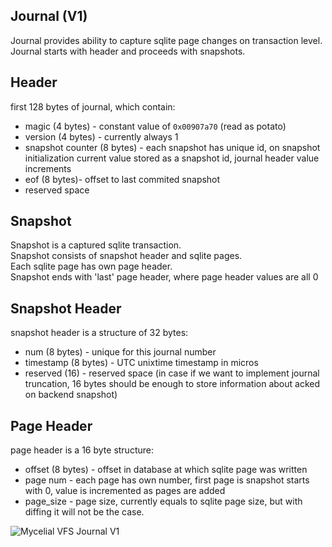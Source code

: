 ## Journal (V1)
Journal provides ability to capture sqlite page changes on transaction level.  
Journal starts with header and proceeds with snapshots.

## Header
first 128 bytes of journal, which contain:
* magic (4 bytes) - constant value of `0x00907a70` (read as potato)
* version (4 bytes) - currently always 1
* snapshot counter (8 bytes) - each snapshot has unique id, on snapshot initialization current value stored as a snapshot id, journal header value increments
* eof (8 bytes)- offset to last commited snapshot
* reserved space


## Snapshot
Snapshot is a captured sqlite transaction.  
Snapshot consists of snapshot header and sqlite pages.  
Each sqlite page has own page header.  
Snapshot ends with 'last' page header, where page header values are all 0  


## Snapshot Header
snapshot header is a structure of 32 bytes:
* num (8 bytes) - unique for this journal number
* timestamp (8 bytes) - UTC unixtime timestamp in micros
* reserved (16) - reserved space (in case if we want to implement journal truncation, 16 bytes should be enough to store information about acked on backend snapshot)


## Page Header
page header is a 16 byte structure:
* offset (8 bytes) - offset in database at which sqlite page was written
* page num - each page has own number, first page is snapshot starts with 0, value is incremented as pages are added
* page_size - page size, currently equals to sqlite page size, but with diffing it will not be the case.


![Mycelial VFS Journal V1](https://user-images.githubusercontent.com/504968/204807386-5da165b7-6aef-44ca-ac09-b736c666c297.png)
